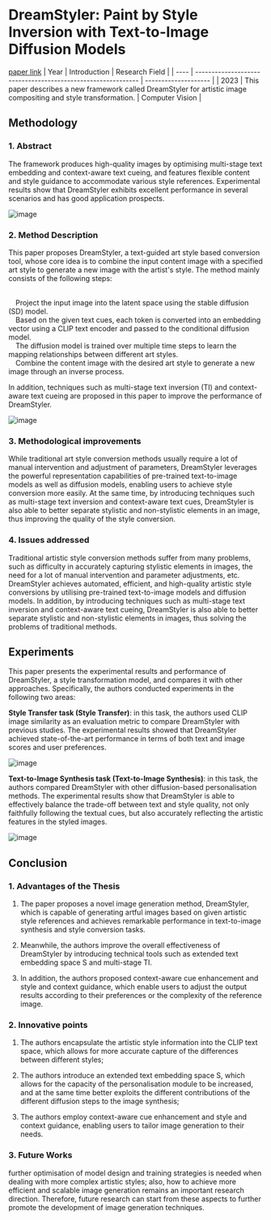 # DreamStyler: Paint by Style Inversion with Text-to-Image Diffusion Models
[paper link](https://arxiv.org/pdf/1709.04109) 
| Year | Introduction                                                         | Research Field                 |
| ---- | ------------------------------------------------------------ | -------------------- |
| 2023 |  This paper describes a new framework called DreamStyler for artistic image compositing and style transformation.         | Computer Vision         |

## Methodology

### 1. Abstract
The framework produces high-quality images by optimising multi-stage text embedding and context-aware text cueing, and features flexible content and style guidance to accommodate various style references. Experimental results show that DreamStyler exhibits excellent performance in several scenarios and has good application prospects.

![image](https://github.com/user-attachments/assets/d5c7550f-c485-49e2-875c-0dea385ed5f4)

### 2. Method Description 
This paper proposes DreamStyler, a text-guided art style based conversion tool, whose core idea is to combine the input content image with a specified art style to generate a new image with the artist's style. The method mainly consists of the following steps:

<br>&emsp;Project the input image into the latent space using the stable diffusion (SD) model.
<br>&emsp;Based on the given text cues, each token is converted into an embedding vector using a CLIP text encoder and passed to the conditional diffusion model.
<br>&emsp;The diffusion model is trained over multiple time steps to learn the mapping relationships between different art styles.
<br>&emsp;Combine the content image with the desired art style to generate a new image through an inverse process.

In addition, techniques such as multi-stage text inversion (TI) and context-aware text cueing are proposed in this paper to improve the performance of DreamStyler.

![image](https://github.com/user-attachments/assets/c073ab04-8b03-45e6-9d13-220b01627265)

### 3. Methodological improvements
While traditional art style conversion methods usually require a lot of manual intervention and adjustment of parameters, DreamStyler leverages the powerful representation capabilities of pre-trained text-to-image models as well as diffusion models, enabling users to achieve style conversion more easily. At the same time, by introducing techniques such as multi-stage text inversion and context-aware text cues, DreamStyler is also able to better separate stylistic and non-stylistic elements in an image, thus improving the quality of the style conversion.

### 4. Issues addressed 
Traditional artistic style conversion methods suffer from many problems, such as difficulty in accurately capturing stylistic elements in images, the need for a lot of manual intervention and parameter adjustments, etc. DreamStyler achieves automated, efficient, and high-quality artistic style conversions by utilising pre-trained text-to-image models and diffusion models. In addition, by introducing techniques such as multi-stage text inversion and context-aware text cueing, DreamStyler is also able to better separate stylistic and non-stylistic elements in images, thus solving the problems of traditional methods.

## Experiments
This paper presents the experimental results and performance of DreamStyler, a style transformation model, and compares it with other approaches. Specifically, the authors conducted experiments in the following two areas:

**Style Transfer task (Style Transfer)**: in this task, the authors used CLIP image similarity as an evaluation metric to compare DreamStyler with previous studies. The experimental results showed that DreamStyler achieved state-of-the-art performance in terms of both text and image scores and user preferences.

![image](https://github.com/user-attachments/assets/96c06115-955b-43bd-8e70-d131807e76f8)

**Text-to-Image Synthesis task (Text-to-Image Synthesis)**: in this task, the authors compared DreamStyler with other diffusion-based personalisation methods. The experimental results show that DreamStyler is able to effectively balance the trade-off between text and style quality, not only faithfully following the textual cues, but also accurately reflecting the artistic features in the styled images. 

![image](https://github.com/user-attachments/assets/af656f48-7376-48d2-946b-f0544f9dbd80)

## Conclusion

### 1. Advantages of the Thesis
  1. The paper proposes a novel image generation method, DreamStyler, which is capable of generating artful images based on given artistic style references and achieves remarkable performance in text-to-image synthesis and style conversion tasks.
  
  2. Meanwhile, the authors improve the overall effectiveness of DreamStyler by introducing technical tools such as extended text embedding space S and multi-stage TI.
  
  3.  In addition, the authors proposed context-aware cue enhancement and style and context guidance, which enable users to adjust the output results according to their preferences or the complexity of the reference image.

### 2. Innovative points
  1. The authors encapsulate the artistic style information into the CLIP text space, which allows for more accurate capture of the differences between different styles;
  
  2. The authors introduce an extended text embedding space S, which allows for the capacity of the personalisation module to be increased, and at the same time better exploits the different contributions of the different diffusion steps to the image synthesis;
  
  3. The authors employ context-aware cue enhancement and style and context guidance, enabling users to tailor image generation to their needs.

### 3. Future Works
further optimisation of model design and training strategies is needed when dealing with more complex artistic styles; also, how to achieve more efficient and scalable image generation remains an important research direction. Therefore, future research can start from these aspects to further promote the development of image generation techniques.  

